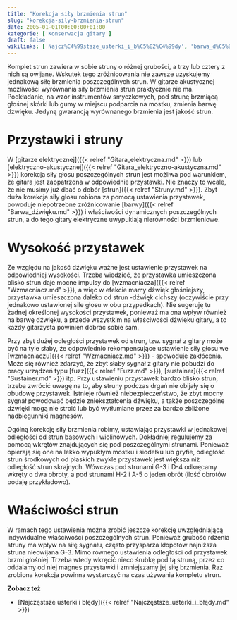 ```yaml
---
title: "Korekcja siły brzmienia strun"
slug: "korekcja-sily-brzmienia-strun"
date: 2005-01-01T00:00:00+01:00
kategorie: ['Konserwacja gitary']
draft: false
wikilinks: ['Najcz%C4%99stsze_usterki_i_b%C5%82%C4%99dy', 'barwa_d%C5%BAwi%C4%99ku', 'fuzz', 'gitara_elektryczna', 'gitara_elektryczno-akustyczna', 'struna', 'sustainer', 'wzmacniacz', 'wzmacniacz']
---
```

Komplet strun zawiera w sobie struny o różnej grubości, a trzy lub
cztery z nich są owijane. Wskutek tego zróżnicowania nie zawsze
uzyskujemy jednakową siłę brzmienia poszczególnych strun. W gitarze
akustycznej możliwości wyrównania siły brzmienia strun praktycznie nie
ma. Podkładanie, na wzór instrumentów smyczkowych, pod strunę brzmiącą
głośnej skórki lub gumy w miejscu podparcia na mostku, zmienia barwę
dźwięku. Jedyną gwarancją wyrównanego brzmienia jest jakość strun.

# Przystawki i struny

W [gitarze elektrycznej]({{< relref "Gitara_elektryczna.md" >}}) lub
[elektryczno-akustycznej]({{< relref "Gitara_elektryczno-akustyczna.md" >}})
korekcja siły głosu poszczególnych strun jest możliwa pod warunkiem, że
gitara jest zaopatrzona w odpowiednie przystawki. Nie znaczy to wcale,
że nie musimy już dbać o dobór [strun]({{< relref "Struny.md" >}}). Zbyt duża
korekcja siły głosu robiona za pomocą ustawienia przystawek, powoduje
niepotrzebne zróżnicowanie [barwy]({{< relref "Barwa_dźwięku.md" >}}) i
właściwości dynamicznych poszczególnych strun, a do tego gitary
elektryczne uwypuklają nierówności brzmieniowe.

# Wysokość przystawek

Ze względu na jakość dźwięku ważne jest ustawienie przystawek na
odpowiedniej wysokości. Trzeba wiedzieć, że przystawka umieszczona
blisko strun daje mocne impulsy do [wzmacniacza]({{< relref "Wzmacniacz.md" >}}),
a więc w efekcie mamy dźwięk głośniejszy, przystawka umieszczona daleko
od strun -dźwięk cichszy (oczywiście przy jednakowo ustawionej sile
głosu w obu przypadkach). Nie sugeruję tu żadnej określonej wysokości
przystawek, ponieważ ma ona wpływ również na barwę dźwięku, a przede
wszystkim na właściwości dźwięku gitary, a to każdy gitarzysta powinien
dobrać sobie sam.

Przy zbyt dużej odległości przystawek od strun, tzw. sygnał z gitary
może być na tyle słaby, że odpowiednio rekompensujące ustawienie siły
głosu we [wzmacniaczu]({{< relref "Wzmacniacz.md" >}}) - spowoduje zakłócenia.
Może się również zdarzyć, że zbyt słaby sygnał z gitary nie pobudzi do
pracy urządzeń typu [fuzz]({{< relref "Fuzz.md" >}}),
[sustainer]({{< relref "Sustainer.md" >}}) itp. Przy ustawieniu przystawek bardzo
blisko strun, trzeba zwrócić uwagę na to, aby struny podczas drgań nie
obijały się o obudowę przystawek. Istnieje również niebezpieczeństwo, że
zbyt mocny sygnał powodować będzie zniekształcenia dźwięku, a także
poszczególne dźwięki mogą nie stroić lub być wytłumiane przez za bardzo
zbliżone nadbiegunniki magnesów.

Ogólną korekcję siły brzmienia robimy, ustawiając przystawki w
jednakowej odległości od strun basowych i wiolinowych. Dokładniej
regulujemy za pomocą wkrętów znajdujących się pod poszczególnymi
strunami. Ponieważ opierają się one na lekko wypukłym mostku i siodełku
lub gryfie, odległość strun środkowych od płaskich zwykle przystawek
jest większa niż odległość strun skrajnych. Wówczas pod strunami G-3 i
D-4 odkręcamy wkręty o dwa obroty, a pod strunami H-2 i A-5 o jeden
obrót (ilość obrotów podaję przykładowo).

# Właściwości strun

W ramach tego ustawienia można zrobić jeszcze korekcję uwzględniającą
indywidualne właściwości poszczególnych strun. Ponieważ grubość rdzenia
struny ma wpływ na siłę sygnału, często przysparza kłopotów najniższa
struna nieowijana G-3. Mimo równego ustawienia odległości od przystawek
brzmi głośniej. Trzeba wtedy wkręcić nieco śrubkę pod tą struną, przez
co oddalamy od niej magnes przystawki i zmniejszamy jej siłę brzmienia.
Raz zrobiona korekcja powinna wystarczyć na czas używania kompletu
strun.

**Zobacz też**

  - [Najczęstsze usterki i
    błędy]({{< relref "Najczęstsze_usterki_i_błędy.md" >}})

